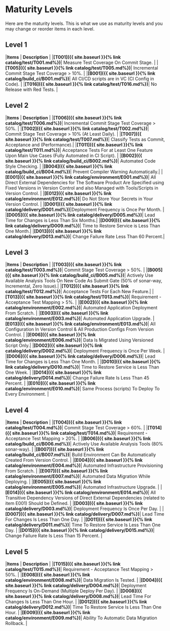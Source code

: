 # Maturity Levels

Here are the maturity levels. This is what we use as maturity levels and you may change or reorder items in each level.

## Level 1

|**Items**          | **Description** |
|**[T001]({{ site.baseurl }}{% link catalog/test/T001.md%})**| Measure Test Coverage On Commit Stage. |
|**[T005]({{ site.baseurl }}{% link catalog/test/T005.md%})**| Incremental Commit Stage Test Coverage > 10%. |
|**[B001]({{ site.baseurl }}{% link catalog/build_ci/B001.md%})**| All CI/CD scripts are in VC (CI Config in Code). |
|**[T016]({{ site.baseurl }}{% link catalog/test/T016.md%})**| No Release with Red Tests. |

## Level 2

|**Items**          | **Description** |
|**[T006]({{ site.baseurl }}{% link catalog/test/T006.md%})**| Incremental Commit Stage Test Coverage > 50%. |
|**[T002]({{ site.baseurl }}{% link catalog/test/T002.md%})**| Commit Stage Test Coverage > 10% (At Least Daily). |
|**[T007]({{ site.baseurl }}{% link catalog/test/T007.md%})**| Classify Tests as Commit, Acceptance and (Performance).|
|**[T011]({{ site.baseurl }}{% link catalog/test/T011.md%})**| Acceptance Tests For at Least One Feature Upon Main Use Cases (Fully Automated in CI Script). |
|**[B002]({{ site.baseurl }}{% link catalog/build_ci/B002.md%})**| Automated Code Style Checking. |
|**[B004]({{ site.baseurl }}{% link catalog/build_ci/B004.md%})**| Prevent Compiler Warning Automatically.|
|**[E001]({{ site.baseurl }}{% link catalog/environment/E001.md%})**| All Direct External Dependencies for The Software Product Are Specified using Fixed Versions in Version Control and also Managed with Tools/Scripts in Version Control. |
|**[E012]({{ site.baseurl }}{% link catalog/environment/E012.md%})**| Do Not Store Your Secrets in Your Version Control. |
|**[D001]({{ site.baseurl }}{% link catalog/delivery/D001.md%})**|Deployment Frequency is Once Per Month. |
|**[D005]({{ site.baseurl }}{% link catalog/delivery/D005.md%})**| Lead Time for Changes is Less Than Six Months.|
|**[D009]({{ site.baseurl }}{% link catalog/delivery/D009.md%})**| Time to Restore Service is Less Than One Month.|
|**[D013]({{ site.baseurl }}{% link catalog/delivery/D013.md%})**| Change Failure Rate Less Than 60 Percent.|

## Level 3

|**Items**          | **Description** |
|**[T003]({{ site.baseurl }}{% link catalog/test/T003.md%})**| Commit Stage Test Coverage > 50%. |
|**[B005]({{ site.baseurl }}{% link catalog/build_ci/B005.md%})**| Actively Use Available Analysis Tools On New Code As Submit Gate (50% of sonar-way, Incremental, Zero Issue).|
|**[T012]({{ site.baseurl }}{% link catalog/test/T012.md%})**| Acceptance Tests For Each New Feature.|
|**[T013]({{ site.baseurl }}{% link catalog/test/T013.md%})**| Requirement - Acceptance Test Mapping > 5%. |
|**[E002]({{ site.baseurl }}{% link catalog/environment/E002.md%})**| Automated Application Deployment From Scratch. |
|**[E003]({{ site.baseurl }}{% link catalog/environment/E003.md%})**| Automated Application Upgrade. 
|**[E013]({{ site.baseurl }}{% link catalog/environment/E013.md%})**| All Configuration In Version Control & All Production Configs From Version Control. |
|**[E006]({{ site.baseurl }}{% link catalog/environment/E006.md%})**| Data Is Migrated Using Versioned Script Only.|
|**[D002]({{ site.baseurl }}{% link catalog/delivery/D002.md%})**| Deployment Frequency is Once Per Week. |
|**[D006]({{ site.baseurl }}{% link catalog/delivery/D006.md%})**| Lead Time for Changes is Less Than One Month. |
|**[D010]({{ site.baseurl }}{% link catalog/delivery/D010.md%})**| Time to Restore Service is Less Than One Week. |
|**[D014]({{ site.baseurl }}{% link catalog/delivery/D014.md%})**| Change Failure Rate Is Less Than 45 Percent. |
|**[E010]({{ site.baseurl }}{% link catalog/environment/E010.md%})**| Same Process (scripts) To Deploy To Every Environment. |

## Level 4

|**Items**          | **Description** |
|**[T004]({{ site.baseurl }}{% link catalog/test/T004.md%})**| Commit Stage Test Coverage > 60%. |
|**[T014]({{ site.baseurl }}{% link catalog/test/T014.md%})**| Requirement - Acceptance Test Mapping > 20%. |
|**[B006]({{ site.baseurl }}{% link catalog/build_ci/B006.md%})**| Actively Use Available Analysis Tools (80% sonar-way). |
|**[B007]({{ site.baseurl }}{% link catalog/build_ci/B007.md%})**| Build Environment Can Be Automatically Created From Version Control. |
|**[E004]({{ site.baseurl }}{% link catalog/environment/E004.md%})**| Automated Infrastructure Provisioning From Scratch. |
|**[E007]({{ site.baseurl }}{% link catalog/environment/E007.md%})**| Automated Data Migration While Deploying. |
|**[E005]({{ site.baseurl }}{% link catalog/environment/E005.md%})**| Automated Infrastructure Upgrade. |
|**[E014]({{ site.baseurl }}{% link catalog/environment/E014.md%})**| All Transitive Dependency Versions of Direct External Dependencies (related to item E001) Should be Defined. |
|**[D003]({{ site.baseurl }}{% link catalog/delivery/D003.md%})**| Deployment Frequency Is Once Per Day. |
|**[D007]({{ site.baseurl }}{% link catalog/delivery/D007.md%})**| Lead Time For Changes Is Less Than One Day. |
|**[D011]({{ site.baseurl }}{% link catalog/delivery/D011.md%})**| Time To Restore Service Is Less Than One Day. |
|**[D015]({{ site.baseurl }}{% link catalog/delivery/D015.md%})**| Change Failure Rate Is Less Than 15 Percent. |



## Level 5

|**Items**          | **Description** |
|**[T015]({{ site.baseurl }}{% link catalog/test/T015.md%})**| Requirement - Acceptance Test Mapping > 50%. |
|**[E008]({{ site.baseurl }}{% link catalog/environment/E008.md%})**| Data Migration Is Tested. |
|**[D004]({{ site.baseurl }}{% link catalog/delivery/D004.md%})**| Deployment Frequency Is On-Demand (Multiple Deploy Per Day). |
|**[D008]({{ site.baseurl }}{% link catalog/delivery/D008.md%})**| Lead Time For Changes Is Less Than One Hour. |
|**[D012]({{ site.baseurl }}{% link catalog/delivery/D012.md%})**| Time To Restore Service Is Less Than One Hour. |
|**[E009]({{ site.baseurl }}{% link catalog/environment/E009.md%})**| Ability To Automatic Data Migration Rollback. |

